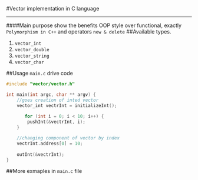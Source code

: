 #Vector implementation in C language
***
####Main purpose show the benefits OOP style over functional, exactly `Polymorphism in C++` and operators `new & delete`
##Available types.
1. `vector_int`
2. `vector_double`
3. `vector_string`
4. `vector_char`


##Usage
`main.c` drive code
```C
#include "vector/vector.h"

int main(int argc, char ** argv) {
    //goes creation of inted vector
    vector_int vectrInt = initializeInt();
    
       for (int i = 0; i < 10; i++) {
        pushInt(&vectrInt, i);
    }

    //changing component of vector by index
    vectrInt.address[0] = 10;
       
    outInt(&vectrInt);
}
```

##More exmaples in `main.c` file